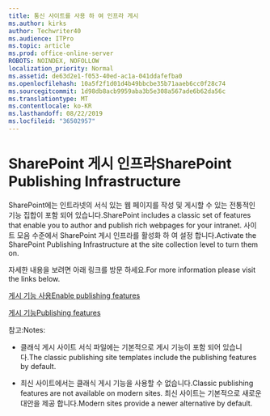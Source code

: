 ```yaml
---
title: 통신 사이트를 사용 하 여 인프라 게시
ms.author: kirks
author: Techwriter40
ms.audience: ITPro
ms.topic: article
ms.prod: office-online-server
ROBOTS: NOINDEX, NOFOLLOW
localization_priority: Normal
ms.assetid: de63d2e1-f053-40ed-ac1a-041ddafefba0
ms.openlocfilehash: 10a5f2f1d01d4b49bbcbe35b71aaeb6cc0f28c74
ms.sourcegitcommit: 1d98db8acb9959aba3b5e308a567ade6b62da56c
ms.translationtype: MT
ms.contentlocale: ko-KR
ms.lasthandoff: 08/22/2019
ms.locfileid: "36502957"
---
```

# <a name="sharepoint-publishing-infrastructure"></a><span data-ttu-id="c2812-102">SharePoint 게시 인프라</span><span class="sxs-lookup"><span data-stu-id="c2812-102">SharePoint Publishing Infrastructure</span></span>


<span data-ttu-id="c2812-103">SharePoint에는 인트라넷의 서식 있는 웹 페이지를 작성 및 게시할 수 있는 전통적인 기능 집합이 포함 되어 있습니다.</span><span class="sxs-lookup"><span data-stu-id="c2812-103">SharePoint includes a classic set of features that enable you to author and publish rich webpages for your intranet.</span></span> <span data-ttu-id="c2812-104">사이트 모음 수준에서 SharePoint 게시 인프라를 활성화 하 여 설정 합니다.</span><span class="sxs-lookup"><span data-stu-id="c2812-104">Activate the SharePoint Publishing Infrastructure at the site collection level to turn them on.</span></span>

<span data-ttu-id="c2812-105">자세한 내용을 보려면 아래 링크를 방문 하세요.</span><span class="sxs-lookup"><span data-stu-id="c2812-105">For more information please visit the links below.</span></span>

[<span data-ttu-id="c2812-106">게시 기능 사용</span><span class="sxs-lookup"><span data-stu-id="c2812-106">Enable publishing features</span></span>](https://support.office.com/article/Enable-publishing-features-479677A6-8B33-4AC7-907D-071C1C7E4518)

[<span data-ttu-id="c2812-107">게시 기능</span><span class="sxs-lookup"><span data-stu-id="c2812-107">Publishing features</span></span>](https://support.office.com/article/Features-enabled-in-a-SharePoint-Online-publishing-site-3AB3810C-3C2C-4361-9D0E-0CBE666EA0B0?wt.mc_id=O365_Portal_MMaven#__toc336865553)

<span data-ttu-id="c2812-108">참고:</span><span class="sxs-lookup"><span data-stu-id="c2812-108">Notes:</span></span>

- <span data-ttu-id="c2812-109">클래식 게시 사이트 서식 파일에는 기본적으로 게시 기능이 포함 되어 있습니다.</span><span class="sxs-lookup"><span data-stu-id="c2812-109">The classic publishing site templates include the publishing features by default.</span></span>

- <span data-ttu-id="c2812-110">최신 사이트에서는 클래식 게시 기능을 사용할 수 없습니다.</span><span class="sxs-lookup"><span data-stu-id="c2812-110">Classic publishing features are not available on modern sites.</span></span> <span data-ttu-id="c2812-111">최신 사이트는 기본적으로 새로운 대안을 제공 합니다.</span><span class="sxs-lookup"><span data-stu-id="c2812-111">Modern sites provide a newer alternative by default.</span></span>

